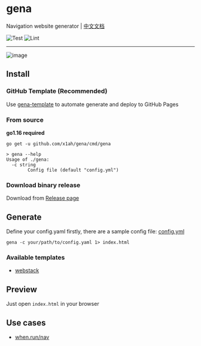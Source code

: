 # gena

Navigation website generator | [中文文档](https://github.com/x1ah/gena/blob/master/README.md)


![Test](https://github.com/x1ah/gena/workflows/Test/badge.svg) ![Lint](https://github.com/x1ah/gena/workflows/Lint/badge.svg)

---

![image](https://user-images.githubusercontent.com/14919255/115016835-3395f900-9ee8-11eb-90d7-5ed816f59872.png)


## Install

### GitHub Template (**Recommended**)

Use [gena-template](https://github.com/x1ah/gena-template) to automate generate and deploy to GitHub Pages


### From source

**go1.16 required**

```asciidoc
go get -u github.com/x1ah/gena/cmd/gena
```

```asciidoc
> gena --help
Usage of ./gena:
  -c string
    	Config file (default "config.yml")
```

### Download binary release

Download from [Release page](https://github.com/x1ah/gena/releases)


## Generate

Define your config.yaml firstly, there are a sample config file: [config.yml](https://github.com/x1ah/gena/blob/master/config.yml)

```asciidoc
gena -c your/path/to/config.yaml 1> index.html
```

### Available templates

- [webstack](http://webstack.cc/)


## Preview

Just open `index.html` in your browser


## Use cases

- [when.run/nav](https://when.run/nav)

